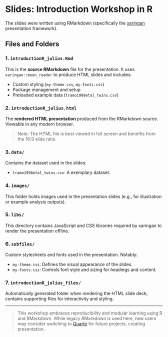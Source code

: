 # Slides: Introduction Workshop in R

The slides were written using RMarkdown (specifically the [xaringan](https://bookdown.org/yihui/rmarkdown/xaringan.html) presentation framework).

## Files and Folders

### 1. `introductionR_julius.Rmd`

This is the **source RMarkdown** file for the presentation. It uses `xaringan::moon_reader` to produce HTML slides and includes:
- Custom styling (`my-theme.css`, `my-fonts.css`)
- Package management and setup
- Preloaded example data (`tramo1998etal_twins.csv`)


### 2. `introductionR_julius.html`

The **rendered HTML presentation** produced from the RMarkdown source. Viewable in any modern browser.

> Note: The HTML file is best viewed in full screen and benefits from the 16:9 slide ratio.

### 3. `data/`

Contains the dataset used in the slides:
- `tramo1998etal_twins.csv`: A exemplary dataset.

### 4. `images/`

This folder holds images used in the presentation slides (e.g., for illustration or example analysis outputs).

### 5. `libs/`

This directory contains JavaScript and CSS libraries required by xaringan to render the presentation offline.

### 6. `subfiles/`

Custom stylesheets and fonts used in the presentation. Notably:
- `my-theme.css`: Defines the visual appearance of the slides.
- `my-fonts.css`: Controls font style and sizing for headings and content.

### 7. `introductionR_julius_files/`

Automatically generated folder when rendering the HTML slide deck; contains supporting files for interactivity and styling.

---

> This workshop embraces reproducibility and modular learning using R and RMarkdown. While legacy RMarkdown is used here, new users may consider switching to [Quarto](https://quarto.org/) for future projects, creating presentation.
